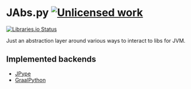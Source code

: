 JAbs.py [![Unlicensed work](https://raw.githubusercontent.com/unlicense/unlicense.org/master/static/favicon.png)](https://unlicense.org/)
=======
[![Libraries.io Status](https://img.shields.io/librariesio/github/KOLANICH-libs/JAbs.py.svg)](https://libraries.io/github/KOLANICH-libs/JAbs.py)

Just an abstraction layer around various ways to interact to libs for JVM.

Implemented backends
--------------------

* [JPype](https://github.com/jpype-project/jpype)
* [GraalPython](https://github.com/oracle/graalpython)
